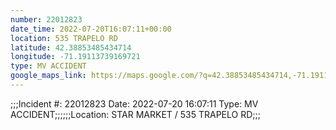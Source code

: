 ```yaml
---
number: 22012823
date_time: 2022-07-20T16:07:11+00:00
location: 535 TRAPELO RD
latitude: 42.38853485434714
longitude: -71.19113739169721
type: MV ACCIDENT
google_maps_link: https://maps.google.com/?q=42.38853485434714,-71.19113739169721
---
```


;;;Incident #: 22012823  Date: 2022-07-20 16:07:11   Type: MV ACCIDENT;;;;;;Location: STAR MARKET / 535 TRAPELO RD;;;
